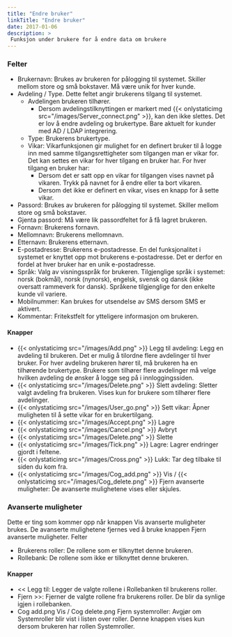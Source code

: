 ```yaml
---
title: "Endre bruker"
linkTitle: "Endre bruker"
date: 2017-01-06
description: >
 Funksjon under brukere for å endre data om brukere
---
```

### Felter

- Brukernavn: Brukes av brukeren for pålogging til systemet. Skiller mellom store og små bokstaver. Må være unik for hver kunde.
- Avdeling / Type. Dette feltet angir brukerens tilgang til systemet.
  - Avdelingen brukeren tilhører.
    - Dersom avdelingstilknyttingen er markert med {{< onlystaticimg src="/images/Server_connect.png" >}}, kan den ikke slettes. Det er lov å endre avdeling og brukertype. Bare aktuelt for kunder med AD / LDAP integrering.
  - Type: Brukerens brukertype.
  - Vikar: Vikarfunksjonen gir mulighet for en definert bruker til å logge inn med samme tilgangsrettigheter som tilgangen man er vikar for. Det kan settes en vikar for hver tilgang en bruker har. For hver tilgang en bruker har:
    - Dersom det er satt opp en vikar for tilgangen vises navnet på vikaren. Trykk på navnet for å endre eller ta bort vikaren.
    - Dersom det ikke er definert en vikar, vises en knapp for å sette vikar.
- Passord: Brukes av brukeren for pålogging til systemet. Skiller mellom store og små bokstaver.
- Gjenta passord: Må være lik passordfeltet for å få lagret brukeren.
- Fornavn: Brukerens fornavn.
- Mellomnavn: Brukerens mellomnavn.
- Etternavn: Brukerens etternavn.
- E-postadresse: Brukerens e-postadresse. En del funksjonalitet i systemet er knyttet opp mot brukerens e-postadresse. Det er derfor en fordel at hver bruker har en unik e-postadresse.
- Språk: Valg av visningsspråk for brukeren. Tilgjenglige språk i systemet: norsk (bokmål), norsk (nynorsk), engelsk, svensk og dansk (ikke oversatt rammeverk for dansk). Språkene tilgjenglige for den enkelte kunde vil variere.
- Mobilnummer: Kan brukes for utsendelse av SMS dersom SMS er aktivert.
- Kommentar: Fritekstfelt for ytteligere informasjon om brukeren.

#### Knapper

- {{< onlystaticimg src="/images/Add.png" >}} Legg til avdeling: Legg en avdeling til brukeren. Det er mulig å tilordne flere avdelinger til hver bruker. For hver avdeling brukeren hører til, må brukeren ha en tilhørende brukertype. Brukere som tilhører flere avdelinger må velge hvilken avdeling de ønsker å logge seg på i innloggingssiden.
- {{< onlystaticimg src="/images/Delete.png" >}} Slett avdeling: Sletter valgt avdeling fra brukeren. Vises kun for brukere som tilhører flere avdelinger.
- {{< onlystaticimg src="/images/User_go.png" >}} Sett vikar: Åpner muligheten til å sette vikar for en brukertilgang.
- {{< onlystaticimg src="/images/Accept.png" >}} Lagre
- {{< onlystaticimg src="/images/Cancel.png" >}} Avbryt
- {{< onlystaticimg src="/images/Delete.png" >}} Slette
- {{< onlystaticimg src="/images/Tick.png" >}} Lagre: Lagrer endringer gjordt i feltene.
- {{< onlystaticimg src="/images/Cross.png" >}} Lukk: Tar deg tilbake til siden du kom fra.
- {{< onlystaticimg src="/images/Cog_add.png" >}} Vis / {{< onlystaticimg src="/images/Cog_delete.png" >}} Fjern avanserte muligheter: De avanserte mulighetene vises eller skjules.

### Avanserte muligheter

Dette er ting som kommer opp når knappen Vis avanserte muligheter brukes. De avanserte mulighetene fjernes ved å bruke knappen Fjern avanserte muligheter.
Felter

- Brukerens roller: De rollene som er tilknyttet denne brukeren.
- Rollebank: De rollene som ikke er tilknyttet denne brukeren.

#### Knapper

- << Legg til: Legger de valgte rollene i Rollebanken til brukerens roller.
- Fjern >>: Fjerner de valgte rollene fra brukerens roller. De blir da synlige igjen i rollebanken.
- Cog add.png Vis / Cog delete.png Fjern systemroller: Avgjør om Systemroller blir vist i listen over roller. Denne knappen vises kun dersom brukeren har rollen Systemroller.
